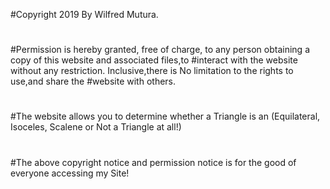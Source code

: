 #Copyright 2019 By Wilfred Mutura.
#
#Permission is hereby granted, free of charge, to any person obtaining a copy of this website and associated files,to #interact with the website without any restriction. Inclusive,there is No limitation to the rights to use,and share the #website with others.
#
#The website allows you to determine whether a Triangle is an (Equilateral, Isoceles, Scalene or Not a Triangle at all!)
#
#The above copyright notice and permission notice is for the good of everyone accessing my Site!
